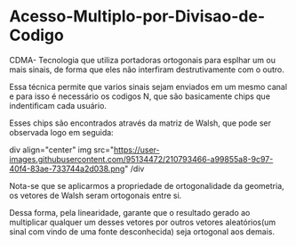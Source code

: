 # Acesso-Multiplo-por-Divisao-de-Codigo
 CDMA- Tecnologia que utiliza portadoras ortogonais para esplhar um ou mais sinais, de forma que eles não interfiram destrutivamente com o outro.

 Essa técnica permite que varios sinais sejam enviados em um mesmo canal e para isso é necessário os codigos N, que são basicamente chips que indentificam cada usuário. 
 
 Esses chips são encontrados através da matriz de Walsh, que pode ser observada logo em seguida:

div align="center"
img src="https://user-images.githubusercontent.com/95134472/210793466-a99855a8-9c97-40f4-83ae-733744a2d038.png"
/div

 Nota-se que se aplicarmos a propriedade de ortogonalidade da geometria, os vetores de Walsh seram ortogonais entre si.
 
 Dessa forma, pela linearidade, garante que o resultado gerado ao multiplicar qualquer um desses vetores por outros vetores aleatórios(um sinal com vindo de uma fonte desconhecida) seja ortogonal aos demais. 

